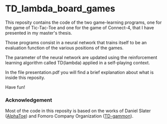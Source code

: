 # TD_lambda_board_games

This reposity contains the code of the two game-learning programs, one for the game of Tic-Tac-Toe and one for the game of Connect-4, that I have presented in my master's thesis. 

Those programs consist in a neural network that trains itself to be an evaluation function of the various positions of the games. 

The parameter of the neural network are updated using the reinforcement learning algorithm called TD(lambda) applied in a self-playing context.

In the file presentation.pdf you will find a brief explanation about what is inside this reposity.

Have fun!

### Acknowledgement

Most of the code in this reposity is based on the works of Daniel Slater ([AlphaToe](https://github.com/DanielSlater/AlphaToe)) and
Fomoro Company Organization ([TD-gammon](https://github.com/fomorians/td-gammon)).
